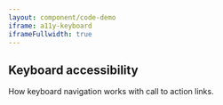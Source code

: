 ```yaml
---
layout: component/code-demo
iframe: a11y-keyboard
iframeFullwidth: true
---
```

## Keyboard accessibility

How keyboard navigation works with call to action links.
